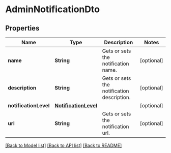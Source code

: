 # AdminNotificationDto

## Properties
Name | Type | Description | Notes
------------ | ------------- | ------------- | -------------
**name** | **String** | Gets or sets the notification name. | [optional] 
**description** | **String** | Gets or sets the notification description. | [optional] 
**notificationLevel** | [**NotificationLevel**](NotificationLevel.md) |  | [optional] 
**url** | **String** | Gets or sets the notification url. | [optional] 

[[Back to Model list]](../README.md#documentation-for-models) [[Back to API list]](../README.md#documentation-for-api-endpoints) [[Back to README]](../README.md)


